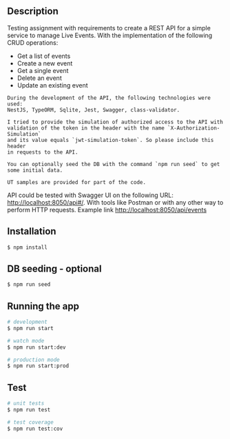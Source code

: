 ## Description

Testing assignment with requirements to create a REST API for a simple service
to manage Live Events. With the implementation of the following CRUD operations:
- Get a list of events
- Create a new event
- Get a single event
- Delete an event
- Update an existing event

```
During the development of the API, the following technologies were used:
NestJS, TypeORM, Sqlite, Jest, Swagger, class-validator.

I tried to provide the simulation of authorized access to the API with
validation of the token in the header with the name `X-Authorization-Simulation`
and its value equals `jwt-simulation-token`. So please include this header
in requests to the API.

You can optionally seed the DB with the command `npm run seed` to get some initial data.

UT samples are provided for part of the code.
```

API could be tested with Swagger UI on the following URL: [http://localhost:8050/api#/](http://localhost:8050/api#/).
With tools like Postman or with any other way to perform HTTP requests. Example link [http://localhost:8050/api/events](http://localhost:8050/api/events) 

## Installation

```bash
$ npm install
```

## DB seeding - optional

```bash
$ npm run seed
```

## Running the app

```bash
# development
$ npm run start

# watch mode
$ npm run start:dev

# production mode
$ npm run start:prod
```

## Test

```bash
# unit tests
$ npm run test

# test coverage
$ npm run test:cov
```
